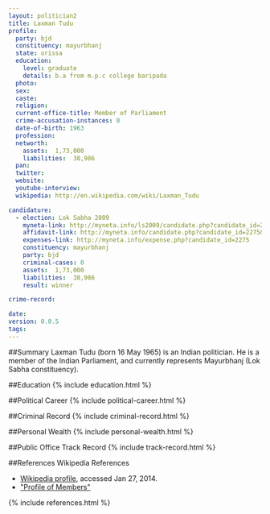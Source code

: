 ```yaml
---
layout: politician2
title: Laxman Tudu
profile: 
  party: bjd
  constituency: mayurbhanj
  state: orissa
  education: 
    level: graduate
    details: b.a from m.p.c college baripada
  photo: 
  sex: 
  caste: 
  religion: 
  current-office-title: Member of Parliament
  crime-accusation-instances: 0
  date-of-birth: 1963
  profession: 
  networth: 
    assets:  1,73,000
    liabilities:  38,986
  pan: 
  twitter: 
  website: 
  youtube-interview: 
  wikipedia: http://en.wikipedia.com/wiki/Laxman_Tudu

candidature: 
  - election: Lok Sabha 2009
    myneta-link: http://myneta.info/ls2009/candidate.php?candidate_id=2275
    affidavit-link: http://myneta.info/candidate.php?candidate_id=2275&scan=original
    expenses-link: http://myneta.info/expense.php?candidate_id=2275
    constituency: mayurbhanj 
    party: bjd
    criminal-cases: 0
    assets:  1,73,000
    liabilities:  38,986
    result: winner 

crime-record: 

date: 
version: 0.0.5
tags: 
---
```

##Summary
Laxman Tudu (born 16 May 1965) is an Indian politician. He is a member of the Indian Parliament, and currently represents Mayurbhanj (Lok Sabha constituency).




##Education
{% include education.html %}


##Political Career
{% include political-career.html %}


##Criminal Record
{% include criminal-record.html %}


##Personal Wealth
{% include personal-wealth.html %}


##Public Office Track Record
{% include track-record.html %}


##References
Wikipedia References
- [Wikipedia profile]({{page.profile.wikipedia}}), accessed Jan 27, 2014.
- ["Profile of Members"][wiki1]

[wiki1]: http://164.100.47.132/LssNew/Members/Biography.aspx?mpsno=4354


{% include references.html %}